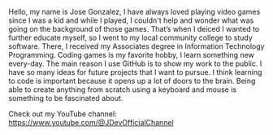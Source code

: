 Hello, my name is Jose Gonzalez, I have always loved playing video games since I was a kid and while I played, I couldn't help and wonder what was going on the background of those games. That’s when I deiced I wanted to further educate myself, so I went to my local community college to study software. There, I received my Associates degree in Information Technology Programming. 
Coding games is my favorite hobby, I learn something new every-day.
The main reason I use GitHub is to show my work to the public. I have so many ideas for future projects that I want to pursue. I think learning to code is important because it opens up a lot of doors to the brain. Being able to create anything from scratch using a keyboard and mouse is something to be fascinated about.

Check out my YouTube channel: https://www.youtube.com/@JDevOfficialChannel
